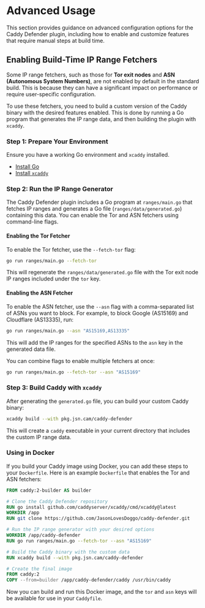 # Advanced Usage

This section provides guidance on advanced configuration options for the Caddy Defender plugin, including how to enable and customize features that require manual steps at build time.

## Enabling Build-Time IP Range Fetchers

Some IP range fetchers, such as those for **Tor exit nodes** and **ASN (Autonomous System Numbers)**, are not enabled by default in the standard build. This is because they can have a significant impact on performance or require user-specific configuration.

To use these fetchers, you need to build a custom version of the Caddy binary with the desired features enabled. This is done by running a Go program that generates the IP range data, and then building the plugin with `xcaddy`.

### Step 1: Prepare Your Environment

Ensure you have a working Go environment and `xcaddy` installed.

- [Install Go](https://golang.org/doc/install)
- [Install `xcaddy`](https://github.com/caddyserver/xcaddy)

### Step 2: Run the IP Range Generator

The Caddy Defender plugin includes a Go program at `ranges/main.go` that fetches IP ranges and generates a Go file (`ranges/data/generated.go`) containing this data. You can enable the Tor and ASN fetchers using command-line flags.

#### Enabling the Tor Fetcher

To enable the Tor fetcher, use the `--fetch-tor` flag:

```bash
go run ranges/main.go --fetch-tor
```

This will regenerate the `ranges/data/generated.go` file with the Tor exit node IP ranges included under the `tor` key.

#### Enabling the ASN Fetcher

To enable the ASN fetcher, use the `--asn` flag with a comma-separated list of ASNs you want to block. For example, to block Google (AS15169) and Cloudflare (AS13335), run:

```bash
go run ranges/main.go --asn "AS15169,AS13335"
```

This will add the IP ranges for the specified ASNs to the `asn` key in the generated data file.

You can combine flags to enable multiple fetchers at once:

```bash
go run ranges/main.go --fetch-tor --asn "AS15169"
```

### Step 3: Build Caddy with `xcaddy`

After generating the `generated.go` file, you can build your custom Caddy binary:

```bash
xcaddy build --with pkg.jsn.cam/caddy-defender
```

This will create a `caddy` executable in your current directory that includes the custom IP range data.

### Using in Docker

If you build your Caddy image using Docker, you can add these steps to your `Dockerfile`. Here is an example `Dockerfile` that enables the Tor and ASN fetchers:

```dockerfile
FROM caddy:2-builder AS builder

# Clone the Caddy Defender repository
RUN go install github.com/caddyserver/xcaddy/cmd/xcaddy@latest
WORKDIR /app
RUN git clone https://github.com/JasonLovesDoggo/caddy-defender.git

# Run the IP range generator with your desired options
WORKDIR /app/caddy-defender
RUN go run ranges/main.go --fetch-tor --asn "AS15169"

# Build the Caddy binary with the custom data
RUN xcaddy build --with pkg.jsn.cam/caddy-defender

# Create the final image
FROM caddy:2
COPY --from=builder /app/caddy-defender/caddy /usr/bin/caddy
```

Now you can build and run this Docker image, and the `tor` and `asn` keys will be available for use in your `Caddyfile`.
